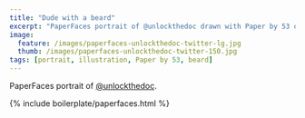 ```yaml
---
title: "Dude with a beard"
excerpt: "PaperFaces portrait of @unlockthedoc drawn with Paper by 53 on an iPad."
image: 
  feature: /images/paperfaces-unlockthedoc-twitter-lg.jpg
  thumb: /images/paperfaces-unlockthedoc-twitter-150.jpg
tags: [portrait, illustration, Paper by 53, beard]
---
```


PaperFaces portrait of [@unlockthedoc](http://twitter.com/unlockthedoc).

{% include boilerplate/paperfaces.html %}